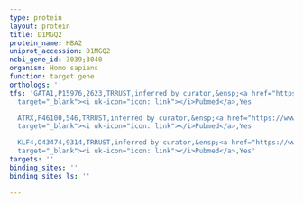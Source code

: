 ```yaml
---
type: protein
layout: protein
title: D1MGQ2
protein_name: HBA2
uniprot_accession: D1MGQ2
ncbi_gene_id: 3039;3040
organism: Homo sapiens
function: target gene
orthologs: ''
tfs: 'GATA1,P15976,2623,TRRUST,inferred by curator,&ensp;<a href="https://www.ncbi.nlm.nih.gov/pubmed/?term=20564185%5Buid%5D+OR+29087512%5Buid%5D+OR+12609092%5Buid%5D"
  target="_blank"><i uk-icon="icon: link"></i>Pubmed</a>,Yes

  ATRX,P46100,546,TRRUST,inferred by curator,&ensp;<a href="https://www.ncbi.nlm.nih.gov/pubmed/?term=7697714%5Buid%5D+OR+29087512%5Buid%5D"
  target="_blank"><i uk-icon="icon: link"></i>Pubmed</a>,Yes

  KLF4,O43474,9314,TRRUST,inferred by curator,&ensp;<a href="https://www.ncbi.nlm.nih.gov/pubmed/?term=20331458%5Buid%5D+OR+29087512%5Buid%5D"
  target="_blank"><i uk-icon="icon: link"></i>Pubmed</a>,Yes'
targets: ''
binding_sites: ''
binding_sites_ls: ''

---
```

